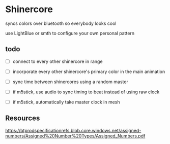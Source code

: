 # Shinercore

syncs colors over bluetooth so everybody looks cool

use LightBlue or smth to configure your own personal pattern

## todo

- [ ] connect to every other shinercore in range
- [ ] incorporate every other shinercore's primary color in the main animation
- [ ] sync time between shinercores using a random master
- [ ] if m5stick, use audio to sync timing to beat instead of using raw clock
- [ ] if m5stick, automatically take master clock in mesh


## Resources
https://btprodspecificationrefs.blob.core.windows.net/assigned-numbers/Assigned%20Number%20Types/Assigned_Numbers.pdf
